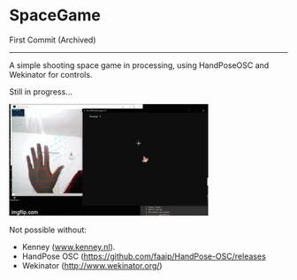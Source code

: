 # SpaceGame
First Commit (Archived)
__________________________________

A simple shooting space game in processing, using HandPoseOSC and Wekinator for controls. 

Still in progress...

![screen-gif](./gif_SpaceGame.gif)


Not possible without:
 - Kenney (www.kenney.nl).
 - HandPose OSC (https://github.com/faaip/HandPose-OSC/releases
 - Wekinator (http://www.wekinator.org/)

